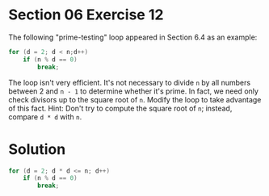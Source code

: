 # Section 06 Exercise 12

The following "prime-testing" loop appeared in Section 6.4 as an example:
```c
for (d = 2; d < n;d++)
    if (n % d == 0)
        break;
```
The loop isn't very efficient. It's not necessary to divide `n` by all numbers between 2 and `n - 1` to determine whether it's prime. In fact, we need only check divisors up to the square root of `n`. Modify the loop to take advantage of this fact. Hint: Don't try to compute the square root of `n`; instead, compare `d * d` with `n`.


# Solution

```c
for (d = 2; d * d <= n; d++)
    if (n % d == 0)
        break;
```

